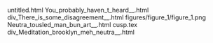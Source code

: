 untitled.html
You_probably_haven_t_heard__.html
div_There_is_some_disagreement__.html
figures/figure_1/figure_1.png
Neutra_tousled_man_bun_art__.html
cusp.tex
div_Meditation_brooklyn_meh_neutra__.html
